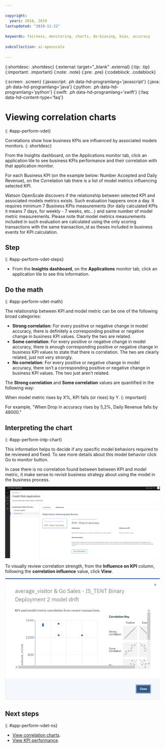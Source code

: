 ```yaml
---

copyright:
  years: 2018, 2019
lastupdated: "2019-11-22"

keywords: fairness, monitoring, charts, de-biasing, bias, accuracy

subcollection: ai-openscale

---
```


{:shortdesc: .shortdesc}
{:external: target="_blank" .external}
{:tip: .tip}
{:important: .important}
{:note: .note}
{:pre: .pre}
{:codeblock: .codeblock}

{:screen: .screen}
{:javascript: .ph data-hd-programlang='javascript'}
{:java: .ph data-hd-programlang='java'}
{:python: .ph data-hd-programlang='python'}
{:swift: .ph data-hd-programlang='swift'}
{:faq: data-hd-content-type='faq'}

# Viewing correlation charts
{: #app-perform-vdet}

Correlations show how business KPIs are influenced by associated models monitors. 
{: shortdesc}

From the Insights dashboard, on the Applications monitor tab, click an application tile to see business KPIs performance and their correlation with that application monitor.

For each Business KPI (on the example below: Number Accepted and Daily Revenue), on the Correlation tab there is a list of model metrics influencing selected KPI.

Watson OpenScale discovers if the relationship between selected KPI and associated models metrics exists. Such evaluation happens once a day. It requires minimum 7 Business KPIs measurements (for daily calculated KPIs it means 7 days, for weekly - 7 weeks, etc...) and same number of model metric measurements. Please note that model metrics measurements included in such evaluation are calculated using the only scoring transactions with the same transaction_id as theses included in business events for KPI calculation.

## Step
{: #app-perform-vdet-steps}

- From the **Insights dashboard**, on the **Applications** monitor tab, click an application tile to see this information.

## Do the math
{: #app-perform-vdet-math}

The relationship between KPI and model metric can be one of the following broad categories:

- **Strong correlation**: For every positive or negative change in model accuracy, there is definitely a corresponding positive or negative change in business KPI values. Clearly the two are related. 
- **Some correlation**: For every positive or negative change in model accuracy, there is enough corresponding positive or negative change in business KPI values to state that there is correlation. The two are clearly related, just not very strongly. 
- **No correlation**: For every positive or negative change in model accuracy, there isn’t a corresponding positive or negative change in business KPI values. The two just aren’t related.

The **Strong correlation** and **Some correlation** values are quantified in the following way:

When model metric rises by X%, KPI falls (or rises) by Y.
{: important}

For example, "When Drop in accuracy rises by 5,2%, Daily  Revenue falls by 48000." 


## Interpreting the chart
{: #app-perform-intp-chart}

This information helps to decide if any specific model behaviors required to be reviewed and fixed. To see more details about this model behavior click Go to monitor  button.

In case there is no correlation found between between KPI and model metric, it make sense to revisit business strategy about using the model in the business process.

![data drift shows a drop in accuracy while the corresponding daily revenue metric also shows a negative trend](images/wos-strong-correlation.png)

To visually review correlation strength, from the **Influence on KPI** column, following the **correlation influence** value, click **View**.

![a scatter plot shows a cluster of data points that corresond to the drop in accuracy while the corresponding daily revenue metric also shows a negative trend](images/wos-correlation-scatter-plot.png)

## Next steps
{: #app-perform-vdet-ns}

- [View correlation charts](/docs/services/ai-openscale?topic=ai-openscale-app-perform-vdet).
- [View KPI performance](/docs/services/ai-openscale?topic=ai-openscale-it-appkpi-vdet).
